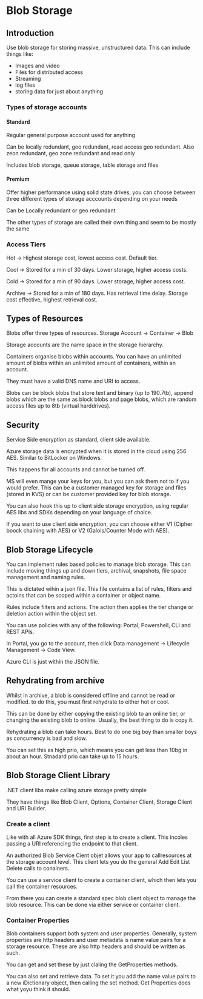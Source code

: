 # Blob Storage

## Introduction

Use blob storage for storing massive, unstructured data. This can include things like:

- Images and video
- Files for distributed access
- Streaming
- log files
- storing data for just about anything

### Types of storage accounts

#### Standard

Regular general purpose account used for anything

Can be locally redundant, geo redundant, read access geo redundant. Also zeon redundant, geo zone redundant and read only

Includes blob storage, queue storage, table storage and files

#### Premium

Offer higher performance using solid state drives, you can choose between three different types of storage acccounts depending on your needs

Can be Locally redundant or geo redundant

The other types of storage are called their own thing and seem to be mostly the same


### Access Tiers

Hot -> Highest storage cost, lowest access cost. Default tier.

Cool -> Stored for a min of 30 days. Lower storage, higher access costs.

Cold -> Stored for a min of 90 days. Lower storage, higher access cost.

Archive -> Stored for a min of 180 days. Has retrieval time delay. Storage cost effective, highest retrieval cost.

## Types of Resources

Blobs offer three types of resources. Storage Account -> Container -> Blob

Storage accounts are the name space in the storage hierarchy.

Containers organise blobs within accounts. You can have an unlimited amount of blobs within an unlimited amount of containers, within an account.

They must have a valid DNS name and URI to access. 

Blobs can be block blobs that store text and binary (up to 190.7tb), append blobs which are the same as block blobs and page blobs, which are random access files up to 8tb (virtual harddrives).

## Security

Service Side encryption as standard, client side available. 

Azure storage data is encrypted when it is stored in the cloud using 256 AES. Similar to BitLocker on Windows.

This happens for all accounts and cannot be turned off.

MS will even mange your keys for you, but you can ask them not to if you would prefer. This can be a customer managed key for storage and files (stored in KVS) or can be customer provided key for blob storage.

You can also hook this up to client side storage encryption, using regular AES libs and SDKs depending on your language of choice.

If you want to use client side encryption, you can choose either V1 (Cipher boock chaining with AES) or V2 (Galois/Counter Mode with AES).

## Blob Storage Lifecycle

You can implement rules based policies to manage blob storage. This can include moving things up and down tiers, archival, snapshots, file space management and naming rules.

This is dictated wihin a json file. This file contains a list of rules, filters and actoins that can be scoped within a container or object name.

Rules include filters and actions. The action then applies the tier change or deletion action within the object set. 

You can use policies with any of the following: Portal, Powershell, CLI and REST APIs.

In Portal, you go to the account, then click Data management -> Lifecycle Management -> Code View.

Azure CLI is just within the JSON file.

## Rehydrating from archive 

Whilst in archive, a blob is considered offline and cannot be read or modified. to do this, you must first rehydrate to either hot or cool. 

This can be done by either copying the existing blob to an online tier, or changing the existing blob to online. Usually, the best thing to do is copy it.

Rehydrating a blob can take hours. Best to do one big boy than smaller boys as concurrency is bad and slow.

You can set  this as high prio, which means you can get less than 10bg in about an hour. Stnadard prio can take up to 15 hours.

## Blob Storage Client Library

.NET client libs make calling azure storage pretty simple

They have things like Blob Client, Options, Container Client, Storage Client and URI Builder. 

### Create a client

Like with all Azure SDK things, first step is to create a client. This incoles passing a URI referencing the endpoint to that client. 

An authorized Blob Service Cient objet allows your app to callresources at the storage account level. This client lets you do the general Add Edit List Delete calls to conainers.

You can use a service client to create a container client, which then lets you call the container resources. 

From there you can create a standard spec blob client object to manage the blob resource. This can be done via either service or container client.

### Container Properties

Blob containers support both system and user properties. Generally, system properties are http headers and user metadata is name value pairs for a storage resource. These are also http headers and should be written as such.

You can get and set these by just claling the GetProperties methods.

You can also set and retrieve data. To set it you add the name value pairs to a new iDictionary object, then calling the set method. Get Properties does what yoyu think it should.
